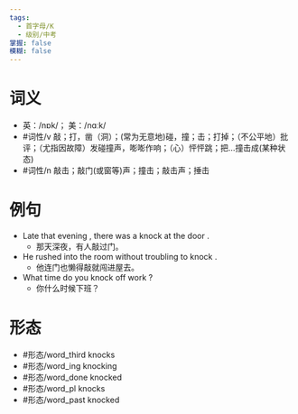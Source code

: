 ```yaml
---
tags:
  - 首字母/K
  - 级别/中考
掌握: false
模糊: false
---
```

# 词义
- 英：/nɒk/； 美：/nɑːk/
- #词性/v  敲；打，凿（洞）；(常为无意地)碰，撞；击；打掉；（不公平地）批评；（尤指因故障）发碰撞声，嘭嘭作响；（心）怦怦跳；把…撞击成(某种状态)
- #词性/n  敲击；敲门(或窗等)声；撞击；敲击声；捶击
# 例句
- Late that evening , there was a knock at the door .
	- 那天深夜，有人敲过门。
- He rushed into the room without troubling to knock .
	- 他连门也懒得敲就闯进屋去。
- What time do you knock off work ?
	- 你什么时候下班？
# 形态
- #形态/word_third knocks
- #形态/word_ing knocking
- #形态/word_done knocked
- #形态/word_pl knocks
- #形态/word_past knocked
